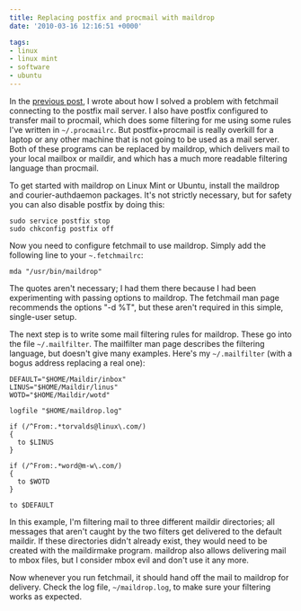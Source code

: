 ```yaml
---
title: Replacing postfix and procmail with maildrop
date: '2010-03-16 12:16:51 +0000'

tags:
- linux
- linux mint
- software
- ubuntu
---
```

In the [previous post](http://www.bloovis.com/wordpress/?p=172), I wrote about how I solved a problem with fetchmail connecting to the postfix mail server.  I also have postfix configured to transfer mail to procmail, which does some filtering for me using some rules I've written in `~/.procmailrc`.  But postfix+procmail is really overkill for a laptop or any other machine that is not going to be used as a mail server.  Both of these programs can be replaced by maildrop, which delivers mail to your local mailbox or maildir, and which has a much more readable filtering language than procmail.

To get started with maildrop on Linux Mint or Ubuntu, install the maildrop and courier-authdaemon packages.  It's not strictly necessary, but for safety you can also disable postfix by doing this:

```
sudo service postfix stop
sudo chkconfig postfix off
```

Now you need to configure fetchmail to use maildrop.  Simply add the following line to your `~.fetchmailrc`:

```
mda "/usr/bin/maildrop"
```

The quotes aren't necessary; I had them there because I had been experimenting with passing options to maildrop.  The fetchmail man page recommends the options "-d %T", but these aren't required in this simple, single-user setup.

The next step is to write some mail filtering rules for maildrop.  These go into the file `~/.mailfilter`.  The mailfilter man page describes the filtering language, but doesn't give many examples.  Here's my `~/.mailfilter` (with a bogus address replacing a real one):

```
DEFAULT="$HOME/Maildir/inbox"
LINUS="$HOME/Maildir/linus"
WOTD="$HOME/Maildir/wotd"

logfile "$HOME/maildrop.log"

if (/^From:.*torvalds@linux\.com/)
{
  to $LINUS
}

if (/^From:.*word@m-w\.com/)
{
  to $WOTD
}

to $DEFAULT
```

In this example, I'm filtering mail to three different maildir directories; all messages that aren't caught by the two filters get delivered to the default maildir.  If these directories didn't already exist, they would need to be created with the maildirmake program.  maildrop also allows delivering mail to mbox files, but I consider mbox evil and don't use it any more.

Now whenever you run fetchmail, it should hand off the mail to maildrop for delivery.  Check the log file, `~/maildrop.log`, to make sure your filtering works as expected.

